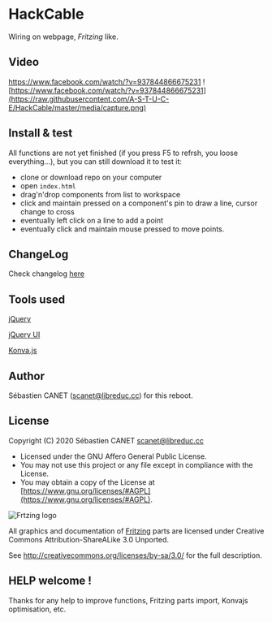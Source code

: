 
# HackCable
Wiring on webpage, *Fritzing* like.


## Video
https://www.facebook.com/watch/?v=937844866675231
![https://www.facebook.com/watch/?v=937844866675231](https://raw.githubusercontent.com/A-S-T-U-C-E/HackCable/master/media/capture.png)

## Install & test

All functions are not yet finished (if you press F5 to refrsh, you loose everything...), but you can still download it to test it:

 - clone or download repo on your computer
 - open `index.html` 
 - drag'n'drop components from list to workspace
 - click and maintain pressed on a component's pin to draw a line, cursor change to cross
 - eventually left click on a line to add a point
 - eventually click and maintain mouse pressed to move points.
 
## ChangeLog

Check changelog [here](https://github.com/A-S-T-U-C-E/HackCable/blob/master/CHANGELOG.txt)

## Tools used

[jQuery](https://jquery.com/)

[jQuery UI](https://jqueryui.com/)

[Konva.js](https://konvajs.org/)

## Author

Sébastien CANET ([scanet@libreduc.cc](https://github.com/BlocklyDuino/BlocklyDuino-v2/blob/master/scanet@libreduc.cc)) for this reboot.

## License

Copyright (C) 2020 Sébastien CANET [scanet@libreduc.cc](mailto:scanet@libreduc.cc)

-   Licensed under the GNU Affero General Public License.
-   You may not use this project or any file except in compliance with the License.
-   You may obtain a copy of the License at [https://www.gnu.org/licenses/#AGPL](https://www.gnu.org/licenses/#AGPL).



![Frtzing logo](https://raw.githubusercontent.com/fritzing/fritzing-app/develop/resources/images/fritzing_logo_background.png)

All graphics and documentation of [Fritzing](https://github.com/fritzing) parts are licensed under Creative Commons Attribution-ShareALike 3.0 Unported.

See http://creativecommons.org/licenses/by-sa/3.0/ for the full description.

## HELP welcome !

Thanks for any help to improve functions, Fritzing parts import, Konvajs optimisation, etc.
